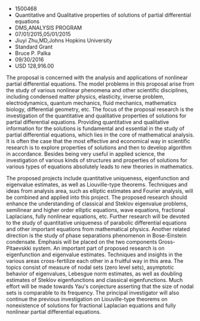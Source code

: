 
* 1500468
* Quantitative and Qualitative properties of solutions of partial differential equations
* DMS,ANALYSIS PROGRAM
* 07/01/2015,05/01/2015
* Jiuyi Zhu,MD,Johns Hopkins University
* Standard Grant
* Bruce P. Palka
* 09/30/2016
* USD 128,916.00

The proposal is concerned with the analysis and applications of nonlinear
partial differential equations. The model problems in this proposal arise from
the study of various nonlinear phenomena and other scientific disciplines,
including condensed matter physics, elasticity, inverse problem,
electrodynamics, quantum mechanics, fluid mechanics, mathematics biology,
differential geometry, etc. The focus of the proposal research is the
investigation of the quantitative and qualitative properties of solutions for
partial differential equations. Providing quantitative and qualitative
information for the solutions is fundamental and essential in the study of
partial differential equations, which lies in the core of mathematical analysis.
It is often the case that the most effective and economical way in scientific
research is to explore properties of solutions and then to develop algorithm in
accordance. Besides being very useful in applied science, the investigation of
various kinds of structures and properties of solutions for various types of
equations absolutely leads to new theories in mathematics.

The proposed projects include quantitative uniqueness, eigenfunction and
eigenvalue estimates, as well as Liouville-type theorems. Techniques and ideas
from analysis area, such as elliptic estimates and Fourier analysis, will be
combined and applied into this project. The proposed research should enhance the
understanding of classical and Steklov eigenvalue problems, semilinear and
higher order elliptic equations, wave equations, fractional Laplacians, fully
nonlinear equations, etc. Further research will be devoted to the study of
quantitative uniqueness of parabolic differential equations and other important
equations from mathematical physics. Another related direction is the study of
phase separations phenomenon in Bose-Einstein condensate. Emphasis will be
placed on the two components Gross-Pitaevskki system. An important part of
proposed research is on eigenfunction and eigenvalue estimates. Techniques and
insights in the various areas cross-fertilize each other in a fruitful way in
this area. The topics consist of measure of nodal sets (zero level sets),
asymptotic behavior of eigenvalues, Lebesgue norm estimates, as well as doubling
estimates of Steklov eigenfunctions and classical eigenfunctions. Much effort
will be made towards Yau's conjecture asserting that the size of nodal sets is
comparable to its frequency. The principal investigator will also continue the
previous investigation on Liouville-type theorems on nonexistence of solutions
for fractional Laplacian equations and fully nonlinear partial differential
equations.
